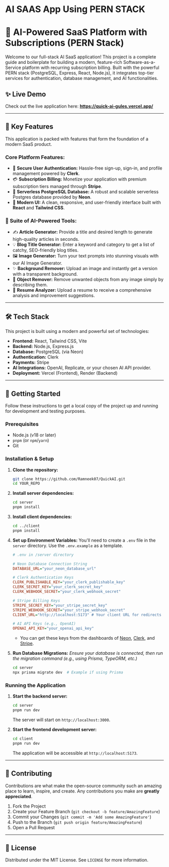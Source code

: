 # AI SAAS App Using PERN STACK

# 🚀 AI-Powered SaaS Platform with Subscriptions (PERN Stack)

 Welcome to our full-stack AI SaaS application\! This project is a complete guide and boilerplate for building a modern, feature-rich Software-as-a-Service platform with recurring subscription billing. Built with the powerful PERN stack (PostgreSQL, Express, React, Node.js), it integrates top-tier services for authentication, database management, and AI functionalities.

[](https://opensource.org/licenses/MIT)
[](https://github.com/)
[](https://www.google.com/search?q=https://github.com/Ramneek07/QuickAI/stargazers)

## ✨ Live Demo

Check out the live application here: **https://quick-ai-gules.vercel.app/**

-----

## 🎯 Key Features

This application is packed with features that form the foundation of a modern SaaS product.

### Core Platform Features:

  * 🔐 **Secure User Authentication:** Hassle-free sign-up, sign-in, and profile management powered by **Clerk**.
  * 💳 **Subscription Billing:** Monetize your application with premium subscription tiers managed through **Stripe**.
  * 🐘 **Serverless PostgreSQL Database:** A robust and scalable serverless Postgres database provided by **Neon**.
  * 🎨 **Modern UI:** A clean, responsive, and user-friendly interface built with **React** and **Tailwind CSS**.

### 🤖 Suite of AI-Powered Tools:

  * ✍️ **Article Generator:** Provide a title and desired length to generate high-quality articles in seconds.
  * 💡 **Blog Title Generator:** Enter a keyword and category to get a list of catchy, SEO-friendly blog titles.
  * 🖼️ **Image Generator:** Turn your text prompts into stunning visuals with our AI Image Generator.
  * ✨ **Background Remover:** Upload an image and instantly get a version with a transparent background.
  * 🚫 **Object Remover:** Remove unwanted objects from any image simply by describing them.
  * 📄 **Resume Analyzer:** Upload a resume to receive a comprehensive analysis and improvement suggestions.

-----

## 🛠️ Tech Stack

This project is built using a modern and powerful set of technologies:

  * **Frontend:** React, Tailwind CSS, Vite
  * **Backend:** Node.js, Express.js
  * **Database:** PostgreSQL (via Neon)
  * **Authentication:** Clerk
  * **Payments:** Stripe
  * **AI Integrations:** OpenAI, Replicate, or your chosen AI API provider.
  * **Deployment:** Vercel (Frontend), Render (Backend)

-----

## 🚀 Getting Started

Follow these instructions to get a local copy of the project up and running for development and testing purposes.

### Prerequisites

  * Node.js (v18 or later)
  * `pnpm` (or `npm`/`yarn`)
  * Git

### Installation & Setup

1.  **Clone the repository:**

    ```bash
    git clone https://github.com/Ramneek07/QuickAI.git
    cd YOUR_REPO
    ```

2.  **Install server dependencies:**

    ```bash
    cd server
    pnpm install
    ```

3.  **Install client dependencies:**

    ```bash
    cd ../client
    pnpm install
    ```

4.  **Set up Environment Variables:**
    You'll need to create a `.env` file in the `server` directory. Use the `.env.example` as a template.

    ```ini
    # .env in /server directory

    # Neon Database Connection String
    DATABASE_URL="your_neon_database_url"

    # Clerk Authentication Keys
    CLERK_PUBLISHABLE_KEY="your_clerk_publishable_key"
    CLERK_SECRET_KEY="your_clerk_secret_key"
    CLERK_WEBHOOK_SECRET="your_clerk_webhook_secret"

    # Stripe Billing Keys
    STRIPE_SECRET_KEY="your_stripe_secret_key"
    STRIPE_WEBHOOK_SECRET="your_stripe_webhook_secret"
    CLIENT_URL="http://localhost:5173" # Your client URL for redirects

    # AI API Keys (e.g., OpenAI)
    OPENAI_API_KEY="your_openai_api_key"
    ```

      * You can get these keys from the dashboards of [Neon](https://neon.tech/), [Clerk](https://clerk.dev/), and [Stripe](https://stripe.com/).

5.  **Run Database Migrations:**
    *Ensure your database is connected, then run the migration command (e.g., using Prisma, TypeORM, etc.)*

    ```bash
    cd server
    npx prisma migrate dev  # Example if using Prisma
    ```

### Running the Application

1.  **Start the backend server:**

    ```bash
    cd server
    pnpm run dev
    ```

    The server will start on `http://localhost:3000`.

2.  **Start the frontend development server:**

    ```bash
    cd client
    pnpm run dev
    ```

    The application will be accessible at `http://localhost:5173`.

-----

## 🤝 Contributing

Contributions are what make the open-source community such an amazing place to learn, inspire, and create. Any contributions you make are **greatly appreciated**.

1.  Fork the Project
2.  Create your Feature Branch (`git checkout -b feature/AmazingFeature`)
3.  Commit your Changes (`git commit -m 'Add some AmazingFeature'`)
4.  Push to the Branch (`git push origin feature/AmazingFeature`)
5.  Open a Pull Request

-----

## 📄 License

Distributed under the MIT License. See `LICENSE` for more information.
